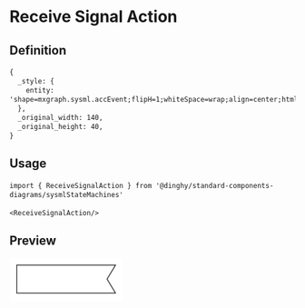# Receive Signal Action

## Definition

```
{
  _style: { 
    entity: 'shape=mxgraph.sysml.accEvent;flipH=1;whiteSpace=wrap;align=center;html=1;',
  },
  _original_width: 140,
  _original_height: 40,
}
```

## Usage

```
import { ReceiveSignalAction } from '@dinghy/standard-components-diagrams/sysmlStateMachines'

<ReceiveSignalAction/>
```

## Preview

<img src="./receive-signal-action.png" width="200"/>
